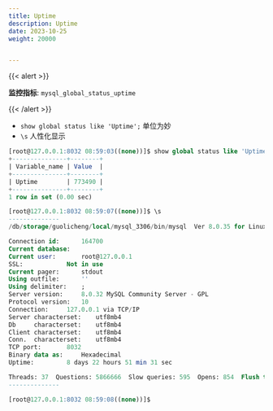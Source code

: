 ```yaml
---
title: Uptime
description: Uptime
date: 2023-10-25
weight: 20000


---
```

<style>
th, td {
  border: 1px solid rgb(190, 190, 190);
}
</style>
{{< alert >}}

**监控指标**: `mysql_global_status_uptime`

{{< /alert >}}

- `show global status like 'Uptime';` 单位为妙
- `\s` 人性化显示

```sql
[root@127.0.0.1:8032 08:59:03((none))]$ show global status like 'Uptime';
+---------------+--------+
| Variable_name | Value  |
+---------------+--------+
| Uptime        | 773490 |
+---------------+--------+
1 row in set (0.00 sec)

[root@127.0.0.1:8032 08:59:07((none))]$ \s
--------------
/db/storage/guolicheng/local/mysql_3306/bin/mysql  Ver 8.0.35 for Linux on x86_64 (Source distribution)

Connection id:		164700
Current database:
Current user:		root@127.0.0.1
SSL:			Not in use
Current pager:		stdout
Using outfile:		''
Using delimiter:	;
Server version:		8.0.32 MySQL Community Server - GPL
Protocol version:	10
Connection:		127.0.0.1 via TCP/IP
Server characterset:	utf8mb4
Db     characterset:	utf8mb4
Client characterset:	utf8mb4
Conn.  characterset:	utf8mb4
TCP port:		8032
Binary data as:		Hexadecimal
Uptime:			8 days 22 hours 51 min 31 sec

Threads: 37  Questions: 5866666  Slow queries: 595  Opens: 854  Flush tables: 4  Open tables: 610  Queries per second avg: 7.584
--------------

[root@127.0.0.1:8032 08:59:08((none))]$

```



